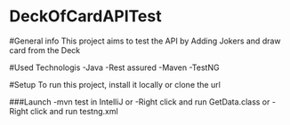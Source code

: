 # DeckOfCardAPITest

#General info
This project aims to test the API by Adding Jokers and draw card from the Deck 

#Used Technologis
-Java
-Rest assured
-Maven
-TestNG

#Setup
To run this project, install it locally or clone the url

###Launch 
-mvn test in IntelliJ
or
-Right click and run GetData.class
or
-Right click and run testng.xml
